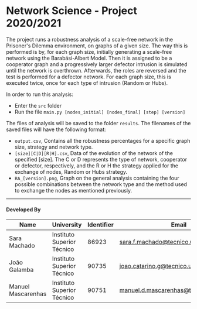 # Network Science - Project 2020/2021

The project runs a robustness analysis of a scale-free network in the Prisoner's Dilemma environment, on graphs of a given size. The way this is performed is by, for each graph size, initially generating a scale-free network using the Barabási-Albert Model. Then it is assigned to be a cooperator graph and a progressively larger defector intrusion is simulated until the network is overthrown. Afterwards, the roles are reversed and the test is performed for a defector network. For each graph size, this is executed twice, once for each type of intrusion (Random or Hubs). 

In order to run this analysis:
* Enter the `src` folder
* Run the file `main.py [nodes_initial] [nodes_final] [step] [version]`

The files of analysis will be saved to the folder `results`. The filenames of the saved files will have the following format:
* `output.csv`, Contains all the robustness percentages for a specific graph size, strategy and network type.
* `[size][C|D][R|H].csv`, Data of the evolution of the network of the specified [size]. The C or D represents the type of network, cooperator or defector, respectively, and the R or H the strategy applied for the exchange of nodes, Random or Hubs strategy.
* `RA_[version].png`, Graph on the general analysis containing the four possible combinations between the network type and the method used to exchange the nodes as mentioned previously.


---

#### Developed By

| Name | University | Identifier | Email |
| ---- | ---- | ---- | ---- |
| Sara Machado | Instituto Superior Técnico | 86923 | sara.f.machado@tecnico.ulisboa.pt |
| João Galamba | Instituto Superior Técnico | 90735 | joao.catarino.g@tecnico.ulisboa.pt |
| Manuel Mascarenhas | Instituto Superior Técnico | 90751 | manuel.d.mascarenhas@tecnico.ulisboa.pt |

